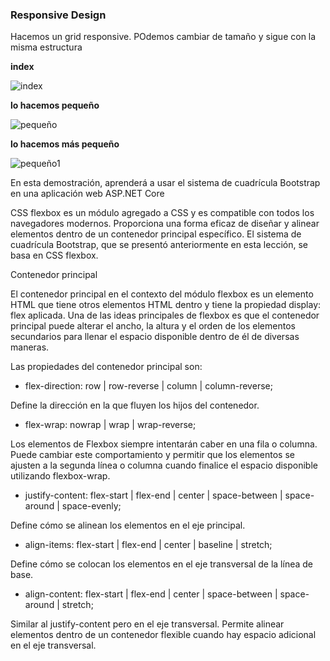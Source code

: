 ### Responsive Design



Hacemos un grid responsive. POdemos cambiar de tamaño y sigue con la misma estructura



**index**

![index](https://github.com/JuanjoSalva/Responsive-Design/blob/master/GridExample/img/index.PNG)



**lo hacemos pequeño**

![pequeño](https://github.com/JuanjoSalva/Responsive-Design/blob/master/GridExample/img/pequeño.PNG)



**lo hacemos más pequeño**

![pequeño1](https://github.com/JuanjoSalva/Responsive-Design/blob/master/GridExample/img/pequeño1.PNG)


En esta demostración, aprenderá a usar el sistema de cuadrícula Bootstrap en una aplicación web ASP.NET Core

CSS flexbox es un módulo agregado a CSS y es compatible con todos los navegadores modernos. Proporciona una forma eficaz de diseñar y alinear elementos dentro de un contenedor principal específico. El sistema de cuadrícula Bootstrap, que se presentó anteriormente en esta lección, se basa en CSS flexbox.

Contenedor principal

El contenedor principal en el contexto del módulo flexbox es un elemento HTML que tiene otros elementos HTML dentro y tiene la propiedad display: flex aplicada. Una de las ideas principales de flexbox es que el contenedor principal puede alterar el ancho, la altura y el orden de los elementos secundarios para llenar el espacio disponible dentro de él de diversas maneras.

Las propiedades del contenedor principal son:

- flex-direction: row | row-reverse | column | column-reverse;

Define la dirección en la que fluyen los hijos del contenedor.

- flex-wrap: nowrap | wrap | wrap-reverse;

Los elementos de Flexbox siempre intentarán caber en una fila o columna. Puede cambiar este comportamiento y permitir que los elementos se ajusten a la segunda línea o columna cuando finalice el espacio disponible utilizando flexbox-wrap.

- justify-content: flex-start | flex-end | center | space-between | space-around | space-evenly;

Define cómo se alinean los elementos en el eje principal.

- align-items: flex-start | flex-end | center | baseline | stretch;

Define cómo se colocan los elementos en el eje transversal de la línea de base.

- align-content: flex-start | flex-end | center | space-between | space-around | stretch;

Similar al justify-content pero en el eje transversal. Permite alinear elementos dentro de un contenedor flexible cuando hay espacio adicional en el eje transversal.
